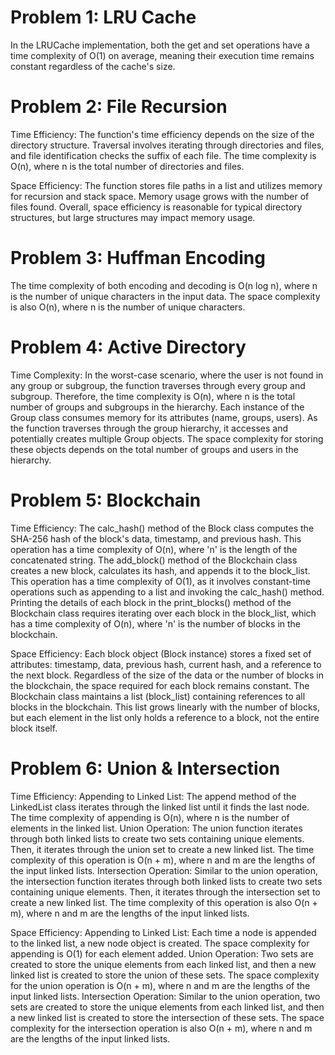 # Problem 1: LRU Cache

In the LRUCache implementation, both the get and set operations have a time complexity of O(1) on average, meaning their execution time remains constant regardless of the cache's size.

# Problem 2: File Recursion

Time Efficiency:
The function's time efficiency depends on the size of the directory structure. Traversal involves iterating through directories and files, and file identification checks the suffix of each file. The time complexity is O(n), where n is the total number of directories and files.

Space Efficiency:
The function stores file paths in a list and utilizes memory for recursion and stack space. Memory usage grows with the number of files found. Overall, space efficiency is reasonable for typical directory structures, but large structures may impact memory usage.

# Problem 3: Huffman Encoding

The time complexity of both encoding and decoding is O(n log n), where n is the number of unique characters in the input data.
The space complexity is also O(n), where n is the number of unique characters.

# Problem 4: Active Directory

Time Complexity: In the worst-case scenario, where the user is not found in any group or subgroup, the function traverses through every group and subgroup. Therefore, the time complexity is O(n), where n is the total number of groups and subgroups in the hierarchy.
Each instance of the Group class consumes memory for its attributes (name, groups, users). As the function traverses through the group hierarchy, it accesses and potentially creates multiple Group objects. The space complexity for storing these objects depends on the total number of groups and users in the hierarchy.

# Problem 5: Blockchain

Time Efficiency:
The calc_hash() method of the Block class computes the SHA-256 hash of the block's data, timestamp, and previous hash. This operation has a time complexity of O(n), where 'n' is the length of the concatenated string.
The add_block() method of the Blockchain class creates a new block, calculates its hash, and appends it to the block_list. This operation has a time complexity of O(1), as it involves constant-time operations such as appending to a list and invoking the calc_hash() method.
Printing the details of each block in the print_blocks() method of the Blockchain class requires iterating over each block in the block_list, which has a time complexity of O(n), where 'n' is the number of blocks in the blockchain.

Space Efficiency:
Each block object (Block instance) stores a fixed set of attributes: timestamp, data, previous hash, current hash, and a reference to the next block. Regardless of the size of the data or the number of blocks in the blockchain, the space required for each block remains constant.
The Blockchain class maintains a list (block_list) containing references to all blocks in the blockchain. This list grows linearly with the number of blocks, but each element in the list only holds a reference to a block, not the entire block itself.

# Problem 6: Union & Intersection

Time Efficiency:
Appending to Linked List: The append method of the LinkedList class iterates through the linked list until it finds the last node. The time complexity of appending is O(n), where n is the number of elements in the linked list.
Union Operation: The union function iterates through both linked lists to create two sets containing unique elements. Then, it iterates through the union set to create a new linked list. The time complexity of this operation is O(n + m), where n and m are the lengths of the input linked lists.
Intersection Operation: Similar to the union operation, the intersection function iterates through both linked lists to create two sets containing unique elements. Then, it iterates through the intersection set to create a new linked list. The time complexity of this operation is also O(n + m), where n and m are the lengths of the input linked lists.

Space Efficiency:
Appending to Linked List: Each time a node is appended to the linked list, a new node object is created. The space complexity for appending is O(1) for each element added.
Union Operation: Two sets are created to store the unique elements from each linked list, and then a new linked list is created to store the union of these sets. The space complexity for the union operation is O(n + m), where n and m are the lengths of the input linked lists.
Intersection Operation: Similar to the union operation, two sets are created to store the unique elements from each linked list, and then a new linked list is created to store the intersection of these sets. The space complexity for the intersection operation is also O(n + m), where n and m are the lengths of the input linked lists.

